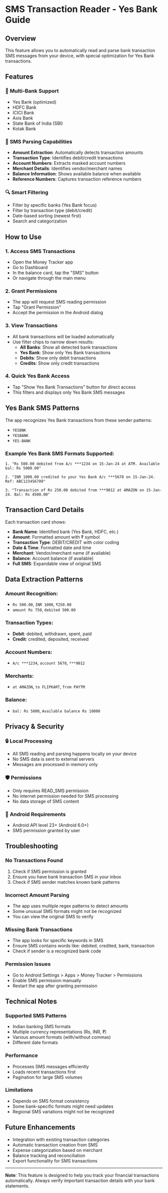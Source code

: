 # SMS Transaction Reader - Yes Bank Guide

## Overview
This feature allows you to automatically read and parse bank transaction SMS messages from your device, with special optimization for Yes Bank transactions.

## Features

### 🏦 **Multi-Bank Support**
- Yes Bank (optimized)
- HDFC Bank
- ICICI Bank
- Axis Bank
- State Bank of India (SBI)
- Kotak Bank

### 📱 **SMS Parsing Capabilities**
- **Amount Extraction**: Automatically detects transaction amounts
- **Transaction Type**: Identifies debit/credit transactions
- **Account Numbers**: Extracts masked account numbers
- **Merchant Details**: Identifies vendor/merchant names
- **Balance Information**: Shows available balance when available
- **Reference Numbers**: Captures transaction reference numbers

### 🔍 **Smart Filtering**
- Filter by specific banks (Yes Bank focus)
- Filter by transaction type (debit/credit)
- Date-based sorting (newest first)
- Search and categorization

## How to Use

### 1. **Access SMS Transactions**
- Open the Money Tracker app
- Go to Dashboard
- In the balance card, tap the "SMS" button
- Or navigate through the main menu

### 2. **Grant Permissions**
- The app will request SMS reading permission
- Tap "Grant Permission" 
- Accept the permission in the Android dialog

### 3. **View Transactions**
- All bank transactions will be loaded automatically
- Use filter chips to narrow down results:
  - **All Banks**: Show all detected bank transactions
  - **Yes Bank**: Show only Yes Bank transactions
  - **Debits**: Show only debit transactions
  - **Credits**: Show only credit transactions

### 4. **Quick Yes Bank Access**
- Tap "Show Yes Bank Transactions" button for direct access
- This filters and displays only Yes Bank SMS messages

## Yes Bank SMS Patterns

The app recognizes Yes Bank transactions from these sender patterns:
- `YESBNK`
- `YESBANK` 
- `YES-BANK`

### Example Yes Bank SMS Formats Supported:

```
1. "Rs 500.00 debited from A/c ***1234 on 15-Jan-24 at ATM. Available bal: Rs 5000.00"

2. "INR 1000.00 credited to your Yes Bank A/c ***5678 on 15-Jan-24. Ref: ABC123456789"

3. "Transaction of Rs 250.00 debited from ***9012 at AMAZON on 15-Jan-24. Bal: Rs 4500.00"
```

## Transaction Card Details

Each transaction card shows:
- **Bank Name**: Identified bank (Yes Bank, HDFC, etc.)
- **Amount**: Formatted amount with ₹ symbol
- **Transaction Type**: DEBIT/CREDIT with color coding
- **Date & Time**: Formatted date and time
- **Merchant**: Vendor/merchant name (if available)
- **Balance**: Account balance (if available)
- **Full SMS**: Expandable view of original SMS

## Data Extraction Patterns

### Amount Recognition:
- `Rs 500.00`, `INR 1000`, `₹250.00`
- `amount Rs 750`, `debited 500.00`

### Transaction Types:
- **Debit**: debited, withdrawn, spent, paid
- **Credit**: credited, deposited, received

### Account Numbers:
- `A/c ***1234`, `account 5678`, `***9012`

### Merchants:
- `at AMAZON`, `to FLIPKART`, `from PAYTM`

### Balance:
- `bal: Rs 5000`, `Available balance Rs 10000`

## Privacy & Security

### 🔒 **Local Processing**
- All SMS reading and parsing happens locally on your device
- No SMS data is sent to external servers
- Messages are processed in memory only

### 🛡️ **Permissions**
- Only requires READ_SMS permission
- No internet permission needed for SMS processing
- No data storage of SMS content

### 📱 **Android Requirements**
- Android API level 23+ (Android 6.0+)
- SMS permission granted by user

## Troubleshooting

### **No Transactions Found**
1. Check if SMS permission is granted
2. Ensure you have bank transaction SMS in your inbox
3. Check if SMS sender matches known bank patterns

### **Incorrect Amount Parsing**
- The app uses multiple regex patterns to detect amounts
- Some unusual SMS formats might not be recognized
- You can view the original SMS to verify

### **Missing Bank Transactions**
- The app looks for specific keywords in SMS
- Ensure SMS contains words like: debited, credited, bank, transaction
- Check if sender is a recognized bank code

### **Permission Issues**
- Go to Android Settings > Apps > Money Tracker > Permissions
- Enable SMS permission manually
- Restart the app after granting permission

## Technical Notes

### **Supported SMS Patterns**
- Indian banking SMS formats
- Multiple currency representations (Rs, INR, ₹)
- Various amount formats (with/without commas)
- Different date formats

### **Performance**
- Processes SMS messages efficiently
- Loads recent transactions first
- Pagination for large SMS volumes

### **Limitations**
- Depends on SMS format consistency
- Some bank-specific formats might need updates
- Regional SMS variations might not be recognized

## Future Enhancements

- Integration with existing transaction categories
- Automatic transaction creation from SMS
- Expense categorization based on merchant
- Balance tracking and reconciliation
- Export functionality for SMS transactions

---

**Note**: This feature is designed to help you track your financial transactions automatically. Always verify important transaction details with your bank statements. 